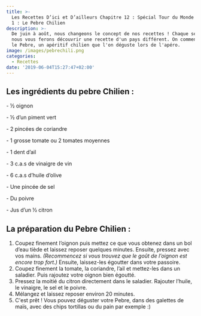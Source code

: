 ```yaml
---
title: >-
  Les Recettes D’ici et D’ailleurs Chapitre 12 : Spécial Tour du Monde - Épisode
  1 : Le Pebre Chilien
description: >-
  De juin à août, nous changeons le concept de nos recettes ! Chaque semaine,
  nous vous ferons découvrir une recette d'un pays différent. On commence avec
  le Pebre, un apéritif chilien que l'on déguste lors de l'apéro.
image: /images/pebrechili.png
categories:
  - Recettes
date: '2019-06-04T15:27:47+02:00'
---
```

## Les ingrédients du pebre Chilien :

\-  ½ oignon

\- ½ d’un piment vert 

\- 2 pincées de coriandre

\- 1 grosse tomate ou 2 tomates moyennes

\- 1 dent d’ail

\- 3 c.a.s de vinaigre de vin

\- 6 c.a.s d’huile d’olive

\- Une pincée de sel

\- Du poivre

\- Jus d’un ½ citron 



## La préparation du Pebre Chilien :

1. Coupez finement l’oignon puis mettez ce que vous obtenez dans un bol d’eau tiède et laissez reposer quelques minutes. Ensuite, pressez avec vos mains. _(Recommencez si vous trouvez que le goût de l’oignon est encore trop fort.)_ Ensuite, laissez-les égoutter dans votre passoire.
2. Coupez finement la tomate, la coriandre, l’ail et mettez-les dans un saladier. Puis rajoutez votre oignon bien égoutté.
3. Pressez la moitié du citron directement dans le saladier. Rajouter l’huile, le vinaigre, le sel et le poivre. 
4. Mélangez et laissez reposer environ 20 minutes.
5. C'est prêt ! Vous pouvez déguster votre Pebre, dans des galettes de maïs, avec des chips tortillas ou du pain par exemple :)

